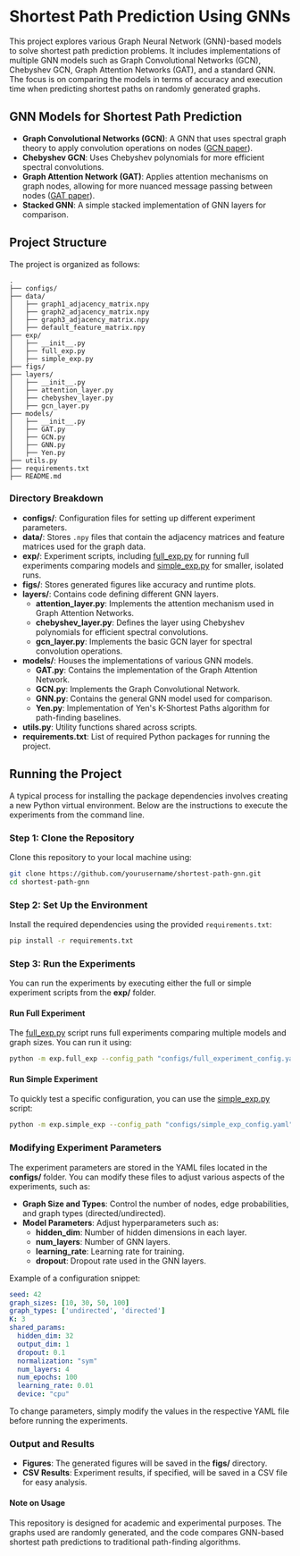 # Shortest Path Prediction Using GNNs

This project explores various Graph Neural Network (GNN)-based models to solve shortest path prediction problems. It includes implementations of multiple GNN models such as Graph Convolutional Networks (GCN), Chebyshev GCN, Graph Attention Networks (GAT), and a standard GNN. The focus is on comparing the models in terms of accuracy and execution time when predicting shortest paths on randomly generated graphs.

## GNN Models for Shortest Path Prediction
- **Graph Convolutional Networks (GCN)**: A GNN that uses spectral graph theory to apply convolution operations on nodes ([GCN paper](https://arxiv.org/abs/1609.02907)).
- **Chebyshev GCN**: Uses Chebyshev polynomials for more efficient spectral convolutions.
- **Graph Attention Network (GAT)**: Applies attention mechanisms on graph nodes, allowing for more nuanced message passing between nodes ([GAT paper](https://arxiv.org/abs/1710.10903)).
- **Stacked GNN**: A simple stacked implementation of GNN layers for comparison.

## Project Structure
The project is organized as follows:

```plaintext
.
├── configs/
├── data/
│   ├── graph1_adjacency_matrix.npy
│   ├── graph2_adjacency_matrix.npy
│   ├── graph3_adjacency_matrix.npy
│   ├── default_feature_matrix.npy
├── exp/
│   ├── __init__.py
│   ├── full_exp.py
│   ├── simple_exp.py
├── figs/
├── layers/
│   ├── __init__.py
│   ├── attention_layer.py
│   ├── chebyshev_layer.py
│   ├── gcn_layer.py
├── models/
│   ├── __init__.py
│   ├── GAT.py
│   ├── GCN.py
│   ├── GNN.py
│   ├── Yen.py
├── utils.py
├── requirements.txt
├── README.md
```

### Directory Breakdown
- **configs/**: Configuration files for setting up different experiment parameters.
- **data/**: Stores `.npy` files that contain the adjacency matrices and feature matrices used for the graph data.
- **exp/**: Experiment scripts, including [full_exp.py](exp/full_exp.py) for running full experiments comparing models and [simple_exp.py](exp/simple_exp.py) for smaller, isolated runs.
- **figs/**: Stores generated figures like accuracy and runtime plots.
- **layers/**: Contains code defining different GNN layers.
  - **attention_layer.py**: Implements the attention mechanism used in Graph Attention Networks.
  - **chebyshev_layer.py**: Defines the layer using Chebyshev polynomials for efficient spectral convolutions.
  - **gcn_layer.py**: Implements the basic GCN layer for spectral convolution operations.
- **models/**: Houses the implementations of various GNN models.
  - **GAT.py**: Contains the implementation of the Graph Attention Network.
  - **GCN.py**: Implements the Graph Convolutional Network.
  - **GNN.py**: Contains the general GNN model used for comparison.
  - **Yen.py**: Implementation of Yen's K-Shortest Paths algorithm for path-finding baselines.
- **utils.py**: Utility functions shared across scripts.
- **requirements.txt**: List of required Python packages for running the project.

## Running the Project
A typical process for installing the package dependencies involves creating a new Python virtual environment. Below are the instructions to execute the experiments from the command line.

### Step 1: Clone the Repository
Clone this repository to your local machine using:

```sh
git clone https://github.com/yourusername/shortest-path-gnn.git
cd shortest-path-gnn
```

### Step 2: Set Up the Environment
Install the required dependencies using the provided `requirements.txt`:

```sh
pip install -r requirements.txt
```

### Step 3: Run the Experiments
You can run the experiments by executing either the full or simple experiment scripts from the **exp/** folder.

#### Run Full Experiment
The [full_exp.py](exp/full_exp.py) script runs full experiments comparing multiple models and graph sizes. You can run it using:

```sh
python -m exp.full_exp --config_path "configs/full_experiment_config.yaml" --output_csv_path "results/experiment_results.csv"
```

#### Run Simple Experiment
To quickly test a specific configuration, you can use the [simple_exp.py](exp/simple_exp.py) script:

```sh
python -m exp.simple_exp --config_path "configs/simple_exp_config.yaml"
```

### Modifying Experiment Parameters
The experiment parameters are stored in the YAML files located in the **configs/** folder. You can modify these files to adjust various aspects of the experiments, such as:

- **Graph Size and Types**: Control the number of nodes, edge probabilities, and graph types (directed/undirected).
- **Model Parameters**: Adjust hyperparameters such as:
  - **hidden_dim**: Number of hidden dimensions in each layer.
  - **num_layers**: Number of GNN layers.
  - **learning_rate**: Learning rate for training.
  - **dropout**: Dropout rate used in the GNN layers.

Example of a configuration snippet:
```yaml
seed: 42
graph_sizes: [10, 30, 50, 100]
graph_types: ['undirected', 'directed']
K: 3
shared_params:
  hidden_dim: 32
  output_dim: 1
  dropout: 0.1
  normalization: "sym"
  num_layers: 4
  num_epochs: 100
  learning_rate: 0.01
  device: "cpu"
```

To change parameters, simply modify the values in the respective YAML file before running the experiments.

### Output and Results
- **Figures**: The generated figures will be saved in the **figs/** directory.
- **CSV Results**: Experiment results, if specified, will be saved in a CSV file for easy analysis.

#### Note on Usage
This repository is designed for academic and experimental purposes. The graphs used are randomly generated, and the code compares GNN-based shortest path predictions to traditional path-finding algorithms.
